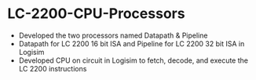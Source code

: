 # LC-2200-CPU-Processors
- Developed the two processors named Datapath & Pipeline
- Datapath for LC 2200 16 bit ISA and Pipeline for LC 2200 32 bit ISA in Logisim
- Developed CPU on circuit in Logisim to fetch, decode, and execute the LC 2200 instructions
